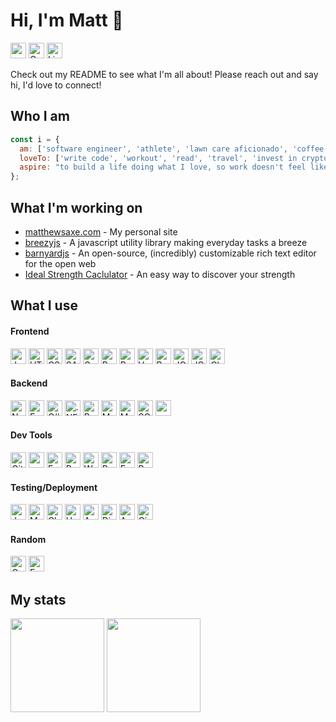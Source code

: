 # Hi, I'm Matt 👋
<div>
  <a href="https://matthewsaxe.com"><img height="25" alt="matthewsaxe.com" src="https://img.shields.io/badge/matthewsaxe.com-000000?style=for-the-badge&logo=About.me&logoColor=white" /></a>
  <a href="mailto:mattsaxe17@gmail.com"><img height="25" alt="GMail" src="https://img.shields.io/badge/mattsaxe17@gmail.com-D14836?style=for-the-badge&logo=gmail&logoColor=white" /></a>
  <a href="https://linkedin.com/in/mattsaxe17"><img height="25" alt="LinkedIn" src="https://img.shields.io/badge/mattsaxe17-0077B5?style=for-the-badge&logo=linkedin&logoColor=white" /></a>
  <!-- <a href="https://twitter.com/mattsaxe17"><img height="25" alt="Twitter" src="https://img.shields.io/badge/mattsaxe17-1DA1F2?style=for-the-badge&logo=twitter&logoColor=white" /></a> -->
</div>

Check out my README to see what I'm all about! Please reach out and say hi, I'd love to connect!

## Who I am
```javascript
const i = {
  am: ['software engineer', 'athlete', 'lawn care aficionado', 'coffee enthusiast', 'Drake fan', 19],
  loveTo: ['write code', 'workout', 'read', 'travel', 'invest in crypto', 'cook healthy food'],
  aspire: "to build a life doing what I love, so work doesn't feel like work"
};
```

## What I'm working on
- <a href="https://matthewsaxe.com">matthewsaxe.com</a> - My personal site
- <a href="https://github.com/mattsaxe17/breezyjs">breezyjs</a> - A javascript utility library making everyday tasks a breeze
- <a href="https://github.com/mattsaxe17/barnyardjs">barnyardjs</a> - An open-source, (incredibly) customizable rich text editor for the open web
- <a href="http://www.idealstrengthcalculator.com/">Ideal Strength Caclulator</a> - An easy way to discover your strength


## What I use
#### Frontend
<div>
  <img height="25" alt="JavaScript" src="https://img.shields.io/badge/JavaScript-323330?style=for-the-badge&logo=javascript&logoColor=F7DF1E" />
  <img height="25" alt="HTML" src="https://img.shields.io/badge/HTML5-E34F26?style=for-the-badge&logo=html5&logoColor=white" />
  <img height="25" alt="CSS" src="https://img.shields.io/badge/CSS-239120?&style=for-the-badge&logo=css3&logoColor=white" />
  <img height="25" alt="SASS" src="https://img.shields.io/badge/Sass-CC6699?style=for-the-badge&logo=sass&logoColor=white" />
  <img height="25" alt="Gatsby" src="https://img.shields.io/badge/Gatsby-663399?style=for-the-badge&logo=gatsby&logoColor=white" />
  <img height="25" alt="React" src="https://img.shields.io/badge/React-20232A?style=for-the-badge&logo=react&logoColor=61DAFB" />
  <img height="25" alt="React Native" src="https://img.shields.io/badge/React_Native-20232A?style=for-the-badge&logo=react&logoColor=61DAFB" />
  <img height="25" alt="Vue.js" src="https://img.shields.io/badge/Vue.js-35495E?style=for-the-badge&logo=vue.js&logoColor=4FC08D" />
  <img height="25" alt="Bootstrap" src="https://img.shields.io/badge/Bootstrap-563D7C?style=for-the-badge&logo=bootstrap&logoColor=white" />
  <img height="25" alt="JQuery" src="https://img.shields.io/badge/jQuery-0769AD?style=for-the-badge&logo=jquery&logoColor=white" />
  <img height="25" alt="JQuery" src="https://img.shields.io/badge/json-5E5C5C?style=for-the-badge&logo=json&logoColor=white" />
  <img height="25" alt="ChartJs" src="https://img.shields.io/badge/Chart.js-FF6384?style=for-the-badge&logo=chartdotjs&logoColor=white" />
</div>

#### Backend
<div>
  <img height="25" alt="Node" src="https://img.shields.io/badge/Node.js-43853D?style=for-the-badge&logo=node.js&logoColor=white" />
  <img height="25" alt="Express" src="https://img.shields.io/badge/Express-000000?style=for-the-badge&logo=express&logoColor=white" />
  <img height="25" alt="C#" src="https://img.shields.io/badge/C%23-239120?style=for-the-badge&logo=c-sharp&logoColor=white" />
  <img height="25" alt=".NET" src="https://img.shields.io/badge/.NET-5C2D91?style=for-the-badge&logo=.net&logoColor=white" />
  <img height="25" alt="Postgres" src="https://img.shields.io/badge/PostgreSQL-316192?style=for-the-badge&logo=postgresql&logoColor=white" />
  <img height="25" alt="MySQL" src="https://img.shields.io/badge/MySQL-005C84?style=for-the-badge&logo=mysql&logoColor=white" />
  <img height="25" alt="MongoDB" src="https://img.shields.io/badge/MongoDB-white?style=for-the-badge&logo=mongodb&logoColor=4EA94B" />
  <img height="25" alt="SQL Server" src="https://img.shields.io/badge/Microsoft%20SQL%20Server-CC2927?style=for-the-badge&logo=microsoft%20sql%20server&logoColor=white" />
  <img height="25" alt="" src="https://img.shields.io/badge/JWT-000000?style=for-the-badge&logo=JSON%20web%20tokens&logoColor=white" />
</div>

#### Dev Tools
<div>
  <img height="25" alt="Git" src="https://img.shields.io/badge/Git-F05032?style=for-the-badge&logo=git&logoColor=white" />
  <img height="25" alt="npm" src="https://img.shields.io/badge/npm-CB3837?style=for-the-badge&logo=npm&logoColor=white" />
  <img height="25" alt="Expo" src="https://img.shields.io/badge/Expo-1B1F23?style=for-the-badge&logo=expo&logoColor=white" />
  <img height="25" alt="Postman" src="https://img.shields.io/badge/Postman-FF6C37?style=for-the-badge&logo=Postman&logoColor=white" />
  <img height="25" alt="Webpack" src="https://img.shields.io/badge/Webpack-8DD6F9?style=for-the-badge&logo=Webpack&logoColor=white" />
  <img height="25" alt="Babel" src="https://img.shields.io/badge/Babel-F9DC3E?style=for-the-badge&logo=babel&logoColor=white" />
  <img height="25" alt="EsLint" src="https://img.shields.io/badge/eslint-3A33D1?style=for-the-badge&logo=eslint&logoColor=white" />
  <img height="25" alt="Prettier" src="https://img.shields.io/badge/prettier-1A2C34?style=for-the-badge&logo=prettier&logoColor=F7BA3E" />
</div>

#### Testing/Deployment
<div>
  <img height="25" alt="Jest" src="https://img.shields.io/badge/Jest-C21325?style=for-the-badge&logo=jest&logoColor=white" />
  <img height="25" alt="Mocha" src="https://img.shields.io/badge/Mocha-8D6748?&style=for-the-badge&logo=mocha&logoColor=white" />
  <img height="25" alt="Chai" src="https://img.shields.io/badge/chai-A30701?style=for-the-badge&logo=chai&logoColor=white" />
  <img height="25" alt="Heroku" src="https://img.shields.io/badge/Heroku-430098?style=for-the-badge&logo=heroku&logoColor=white" />
  <img height="25" alt="AWS" src="https://img.shields.io/badge/AWS-FF9900?style=for-the-badge&logo=amazonaws&logoColor=white" />
  <img height="25" alt="Digital Ocean" src="https://img.shields.io/badge/Digital_Ocean-0080FF?style=for-the-badge&logo=DigitalOcean&logoColor=white" />
  <img height="25" alt="Azure DevOps" src="https://img.shields.io/badge/Azure_DevOps-0078D7?style=for-the-badge&logo=azure-devops&logoColor=white" />
  <img height="25" alt="CircleCI" src="https://img.shields.io/badge/circleci-343434?style=for-the-badge&logo=circleci&logoColor=white" />
</div>

#### Random
<div>
  <img height="25" alt="Google sheets" src="https://img.shields.io/badge/Google%20Sheets-34A853?style=for-the-badge&logo=google-sheets&logoColor=white" />
  <img height="25" alt="Framer" src="https://img.shields.io/badge/Framer-black?style=for-the-badge&logo=framer&logoColor=blue" />
</div>

## My stats
<div>
  <img height="150" src="https://github-readme-streak-stats.herokuapp.com/?user=mattsaxe17&theme=dark&show_icons=true" />
  <img height="150" src="https://github-readme-stats.vercel.app/api?username=mattsaxe17&theme=dark&show_icons=true" />
</div>


